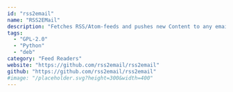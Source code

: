 ```yaml
---
id: "rss2email"
name: "RSS2EMail"
description: "Fetches RSS/Atom-feeds and pushes new Content to any email-receiver, supports OPML."
tags:
  - "GPL-2.0"
  - "Python"
  - "deb"
category: "Feed Readers"
website: "https://github.com/rss2email/rss2email"
github: "https://github.com/rss2email/rss2email"
#image: "/placeholder.svg?height=300&width=400"
---
```


